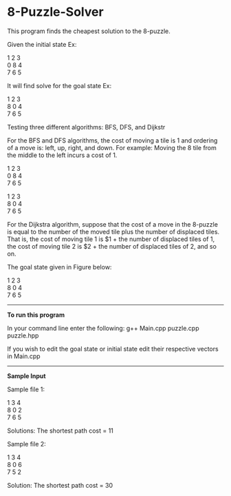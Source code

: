 # 8-Puzzle-Solver

This program finds the cheapest solution to the 8-puzzle. 

Given the initial state Ex:

1   2   3                               
0   8   4                               
7   6   5            

It will find solve for the goal state Ex:

1   2   3                      
8   0   4                     
7   6   5  


Testing three different algorithms: BFS, DFS, and Dijkstr

For the BFS and DFS algorithms, the cost of moving a tile is 1 and ordering of a move is: left, up, 
right, and down. For example: Moving the 8 tile from the middle to the left incurs a cost of 1.

1   2   3                         
0   8   4                        
7   6   5    

1   2   3                      
8   0   4                     
7   6   5  

For the Dijkstra algorithm, suppose that the cost of a move in the 8-puzzle is equal to the number 
of the moved tile plus the number of displaced tiles. That is, the cost of moving tile 1 is $1 + the 
number of displaced tiles of 1, the cost of moving tile 2 is $2 + the number of displaced tiles of 2, 
and so on. 

The goal state given in Figure 
below: 

1   2   3                      
8   0   4                           
7   6   5     

---------------------------------------------------------------------------------------------------------------
**To run this program**

In your command line enter the following: g++ Main.cpp puzzle.cpp puzzle.hpp

If you wish to edit the goal state or initial state edit their respective vectors in Main.cpp

---------------------------------------------------------------------------------------------------------------

**Sample Input**

Sample file 1:

1   3   4                      
8   0   2                           
7   6   5

Solutions: The shortest path cost = 11 

Sample file 2:

1   3   4                      
8   0   6                           
7   5   2

Solution: The shortest path cost = 30

